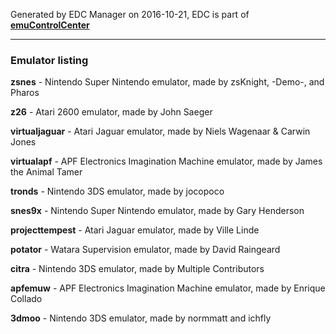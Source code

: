 Generated by EDC Manager on 2016-10-21, EDC is part of [**emuControlCenter**](https://github.com/PhoenixInteractiveNL/emuControlCenter/wiki)
***
### Emulator listing

**zsnes** - Nintendo Super Nintendo emulator, made by zsKnight, -Demo-, and Pharos

**z26** - Atari 2600 emulator, made by John Saeger

**virtualjaguar** - Atari Jaguar emulator, made by Niels Wagenaar & Carwin Jones

**virtualapf** - APF Electronics Imagination Machine emulator, made by James the Animal Tamer

**tronds** - Nintendo 3DS emulator, made by jocopoco

**snes9x** - Nintendo Super Nintendo emulator, made by Gary Henderson

**projecttempest** - Atari Jaguar emulator, made by Ville Linde

**potator** - Watara Supervision emulator, made by David Raingeard

**citra** - Nintendo 3DS emulator, made by Multiple Contributors

**apfemuw** - APF Electronics Imagination Machine emulator, made by Enrique Collado

**3dmoo** - Nintendo 3DS emulator, made by normmatt and ichfly

